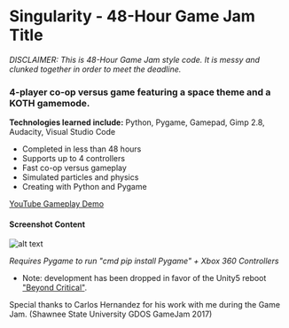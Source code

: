 # Singularity - 48-Hour Game Jam Title

*DISCLAIMER: This is 48-Hour Game Jam style code. It is messy and clunked together in order to meet the deadline.*

### 4-player co-op versus game featuring a space theme and a KOTH gamemode. 
__Technologies learned include:__ Python, Pygame, Gamepad, Gimp 2.8, Audacity, Visual Studio Code

- Completed in less than 48 hours
- Supports up to 4 controllers
- Fast co-op versus gameplay
- Simulated particles and physics
- Creating with Python and Pygame

[YouTube Gameplay Demo](https://youtu.be/vtN9hDAGOEE)

#### Screenshot Content
![alt text](https://raw.githubusercontent.com/DaltonFox/Singularity/master/GitContent/Image_singular.gif)

*Requires Pygame to run "cmd pip install Pygame" + Xbox 360 Controllers*
- Note: development has been dropped in favor of the Unity5 reboot ["Beyond Critical"](https://github.com/DaltonFox/Beyond-Critical).

Special thanks to Carlos Hernandez for his work with me during the Game Jam. (Shawnee State University GDOS GameJam 2017)
